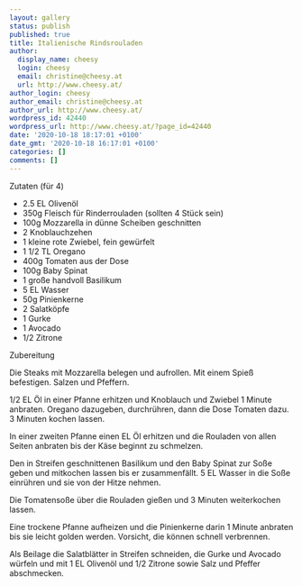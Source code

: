 ```yaml
---
layout: gallery
status: publish
published: true
title: Italienische Rindsrouladen
author:
  display_name: cheesy
  login: cheesy
  email: christine@cheesy.at
  url: http://www.cheesy.at/
author_login: cheesy
author_email: christine@cheesy.at
author_url: http://www.cheesy.at/
wordpress_id: 42440
wordpress_url: http://www.cheesy.at/?page_id=42440
date: '2020-10-18 18:17:01 +0100'
date_gmt: '2020-10-18 16:17:01 +0100'
categories: []
comments: []
---
```

<!-- wp:paragraph -->
Zutaten (für 4)
<!-- /wp:paragraph -->
<!-- wp:list -->
- 2.5 EL Olivenöl
- 350g Fleisch für Rinderrouladen (sollten 4 Stück sein)
- 100g Mozzarella in dünne Scheiben geschnitten
- 2 Knoblauchzehen
- 1 kleine rote Zwiebel, fein gewürfelt
- 1 1/2 TL Oregano
- 400g Tomaten aus der Dose
- 100g Baby Spinat
- 1 große handvoll Basilikum
- 5 EL Wasser
- 50g Pinienkerne
- 2 Salatköpfe
- 1 Gurke
- 1 Avocado
- 1/2 Zitrone
<!-- /wp:list -->
<!-- wp:paragraph -->
Zubereitung
<!-- /wp:paragraph -->
<!-- wp:paragraph -->
Die Steaks mit Mozzarella belegen und aufrollen. Mit einem Spieß befestigen. Salzen und Pfeffern.
<!-- /wp:paragraph -->
<!-- wp:paragraph -->
1/2 EL Öl in einer Pfanne erhitzen und Knoblauch und Zwiebel 1 Minute anbraten. Oregano dazugeben, durchrühren, dann die Dose Tomaten dazu. 3 Minuten kochen lassen.
<!-- /wp:paragraph -->
<!-- wp:paragraph -->
In einer zweiten Pfanne einen EL Öl erhitzen und die Rouladen von allen Seiten anbraten bis der Käse beginnt zu schmelzen.
<!-- /wp:paragraph -->
<!-- wp:paragraph -->
Den in Streifen geschnittenen Basilikum und den Baby Spinat zur Soße geben und mitkochen lassen bis er zusammenfällt. 5 EL Wasser in die Soße einrühren und sie von der Hitze nehmen.
<!-- /wp:paragraph -->
<!-- wp:paragraph -->
Die Tomatensoße über die Rouladen gießen und 3 Minuten weiterkochen lassen.
<!-- /wp:paragraph -->
<!-- wp:paragraph -->
Eine trockene Pfanne aufheizen und die Pinienkerne darin 1 Minute anbraten bis sie leicht golden werden. Vorsicht, die können schnell verbrennen.
<!-- /wp:paragraph -->
<!-- wp:paragraph -->
Als Beilage die Salatblätter in Streifen schneiden, die Gurke und Avocado würfeln und mit 1 EL Olivenöl und 1/2 Zitrone sowie Salz und Pfeffer abschmecken.
<!-- /wp:paragraph -->
<!-- wp:image {"id":42441} -->
<figure class="wp-block-image"><img src="http://www.cheesy.at/wp-content/uploads/Italienische-Rinderrouladen-001.jpg" alt="" class="wp-image-42441"></figure>
<!-- /wp:image -->
